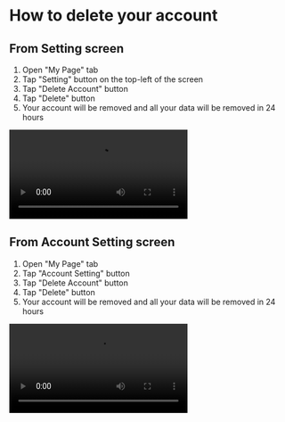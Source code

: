 # How to delete your account

## From Setting screen
1. Open "My Page" tab
2. Tap "Setting" button on the top-left of the screen
3. Tap "Delete Account" button
4. Tap "Delete" button
5. Your account will be removed and all your data will be removed in 24 hours

<video width="320" src="https://github.com/kenmaz/animemaker-help/assets/46153/2bee6ea9-4966-4ae4-8db2-f68690d9289c"></video>


## From Account Setting screen
1. Open "My Page" tab
2. Tap "Account Setting" button
3. Tap "Delete Account" button
4. Tap "Delete" button
5. Your account will be removed and all your data will be removed in 24 hours

<video width="320" src="https://github.com/kenmaz/animemaker-help/assets/46153/75d62402-01c5-4900-9535-5d7f1981bd43"></video>
